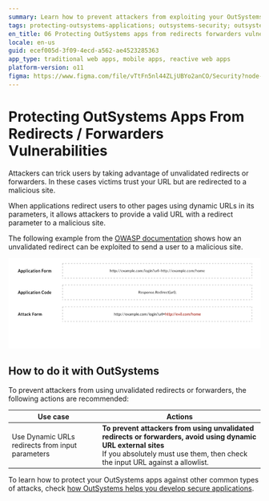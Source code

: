 ```yaml
---
summary: Learn how to prevent attackers from exploiting your OutSystems app URL redirects and send users to untrusted sites. Please note we recently replaced the term whitelist with allowlist across all OutSystems documentation.
tags: protecting-outsystems-applications; outsystems-security; outsystems-secure-applications; outsystems-redirects-forwarders-vulnerabilities;
en_title: 06 Protecting OutSystems apps from redirects forwarders vulnerabilities
locale: en-us
guid: ecef005d-3f09-4ecd-a562-ae4523285363
app_type: traditional web apps, mobile apps, reactive web apps
platform-version: o11
figma: https://www.figma.com/file/vTtFn5nl44ZLjUBYo2anCO/Security?node-id=305:325
---
```


# Protecting OutSystems Apps From Redirects / Forwarders Vulnerabilities

Attackers can trick users by taking advantage of unvalidated redirects or forwarders. In these cases victims trust your URL but are redirected to a malicious site.

When applications redirect users to other pages using dynamic URLs in its parameters, it allows attackers to provide a valid URL with a redirect parameter to a malicious site.

The following example from the [OWASP documentation](https://www.owasp.org/index.php/Top_10_2013-A10-Unvalidated_Redirects_and_Forwards) shows how an unvalidated redirect can be exploited to send a user to a malicious site.

![Example of how an unvalidated redirect can be exploited to send a user to a malicious site](images/ex-send-user-to-malicious-site.png)

## How to do it with OutSystems

To prevent attackers from using unvalidated redirects or forwarders, the following actions are recommended:

|**Use case** |**Actions** |
|-------------|------------|
|Use Dynamic URLs redirects from input parameters |**To prevent attackers from using unvalidated redirects or forwarders, avoid using dynamic URL external sites** <br/> If you absolutely must use them, then check the input URL against a allowlist. |

To learn how to protect your OutSystems apps against other common types of attacks, check [how OutSystems helps you develop secure applications](intro.md).
